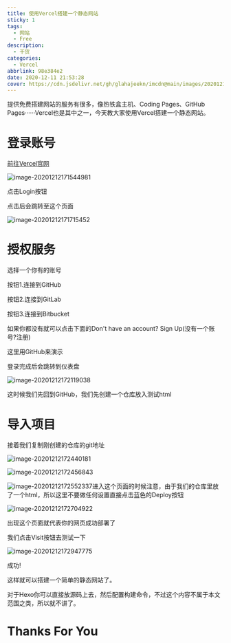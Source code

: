 ```yaml
---
title: 使用Vercel搭建一个静态网站
sticky: 1
tags:
  - 网站
  - Free
description:
  - 干货
categories:
  - Vercel
abbrlink: 98e384e2
date: 2020-12-11 21:53:28
cover: https://cdn.jsdelivr.net/gh/glahajeekn/imcdn@main/images/20201212180846.gif
---
```


提供免费搭建网站的服务有很多，像热铁盒主机、Coding Pages、GitHub Pages······Vercel也是其中之一，今天教大家使用Vercel搭建一个静态网站。

# 登录账号

<a class="button--yellow" href="https://www.vercel.com" target="_blank" rel="external nofollow noopener noreferrer" data-pjax-state=""><span>前往Vercel官网</span></a>

![image-20201212171544981](https://cdn.jsdelivr.net/gh/glahajeekn/imcdn@main/images/20201212171545.png)

点击Login按钮

点击后会跳转至这个页面

![image-20201212171715452](https://cdn.jsdelivr.net/gh/glahajeekn/imcdn@main/images/20201212171715.png)

# 授权服务

选择一个你有的账号

按钮1.连接到GitHub

按钮2.连接到GitLab

按钮3.连接到Bitbucket

如果你都没有就可以点击下面的Don't have an account? Sign Up(没有一个账号?注册)

这里用GitHub来演示

登录完成后会跳转到仪表盘

![image-20201212172119038](https://cdn.jsdelivr.net/gh/glahajeekn/imcdn@main/images/20201212172119.png)

这时候我们先回到GitHub，我们先创建一个仓库放入测试html

# 导入项目

接着我们复制刚创建的仓库的git地址

![image-20201212172440181](https://cdn.jsdelivr.net/gh/glahajeekn/imcdn@main/images/20201212172440.png)

![image-20201212172456843](https://cdn.jsdelivr.net/gh/glahajeekn/imcdn@main/images/20201212172456.png)

![image-20201212172552337](https://cdn.jsdelivr.net/gh/glahajeekn/imcdn@main/images/20201212172552.png)进入这个页面的时候注意，由于我们的仓库里放了一个html，所以这里不要做任何设置直接点击蓝色的Deploy按钮

![image-20201212172704922](https://cdn.jsdelivr.net/gh/glahajeekn/imcdn@main/images/20201212172705.png)

出现这个页面就代表你的网页成功部署了

我们点击Visit按钮去测试一下

![image-20201212172947775](https://cdn.jsdelivr.net/gh/glahajeekn/imcdn@main/images/20201212172947.png)

成功!

这样就可以搭建一个简单的静态网站了。

对于Hexo你可以直接放源码上去，然后配置构建命令，不过这个内容不属于本文范围之类，所以就不讲了。



# Thanks For You